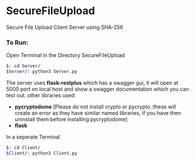 # SecureFileUpload
Secure File Upload Client Server using SHA-256

### To Run:
Open Terminal in the Directory SecureFileUpload

```sh
$: cd Server/
$Server/: python3 Server.py
```

The server uses **flask-restplus** which has a swagger gui, it will open at 5000 port on local host and show a swagger documentation which you can test out.
other libraries used:
- **pycryptodome** [Please do not install crypto or pycrypto :these will create an error as they have similar named libraries, if you have then uninstall them before installing pycryptodome]
- **flask**

In a seperate Terminal 

```sh
$: cd Client/
$Client/: python3 Client.py
```


